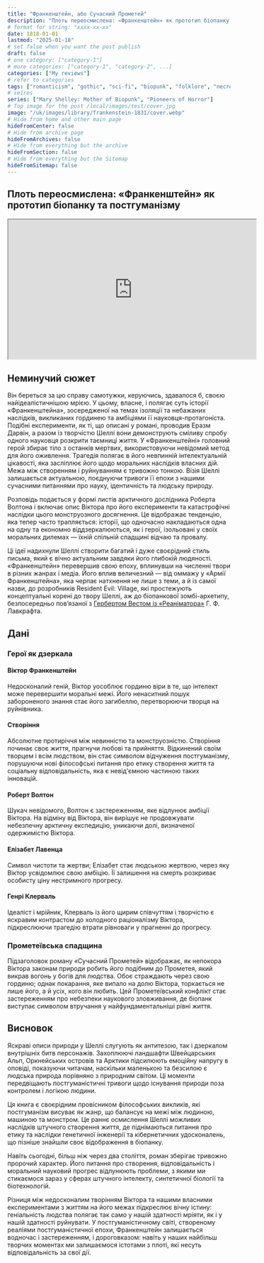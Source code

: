 ```yaml
---
title: "Франкенштейн, або Сучасний Прометей"
description: "Плоть переосмислена: «Франкенштейн» як прототип біопанку та постгуманізму"
# format for string: "xxxx-xx-xx"
date: 1818-01-01
lastmod: "2025-01-18"
# set false when you want the post publish
draft: false
# one category: ["category-1"]
# more categories: ["category-1", "category-2", ...]
categories: ["My reviews"]
# refer to categories
tags: ["romanticism", "gothic", "sci-fi", "biopunk", "folklore", "necro fetishism", "humanism", "posthumanism", "zombie", "mary shelley", "luigi galvani"]
# seires
series: ["Mary Shelley: Mother of Biopunk", "Pioneers of Horror"]
# Top image for the post /local/images/test/cover.jpg
image: "/uk/images/library/frankenstein-1831/cover.webp"
# Hide from home and other main page
hideFromCenter: false
# Hide from archive page
hideFromArchives: false
# Hide from everything but the archive
hideFromSection: false
# Hide from everything but the Sitemap
hideFromSitemap: false
---
```

## Плоть переосмислена: «Франкенштейн» як прототип біопанку та постгуманізму

<div class="t_center castration cover p_relative atcScreen">
	<iframe width="560" height="315" src="https://www.youtube.com/embed/5_O4L5VRA0c?si=GDYPQVYhBHLci2Vy" title="YouTube video player" allow="accelerometer; autoplay; clipboard-write; encrypted-media; gyroscope; picture-in-picture; web-share" referrerpolicy="strict-origin-when-cross-origin" allowfullscreen></iframe>
</div>

## Неминучий сюжет

Він береться за цю справу самотужки, керуючись, здавалося б, своєю найідеалістичнішою мрією. У цьому, власне, і полягає суть історії «Франкенштейна», зосередженої на темах ізоляції та небажаних наслідків, викликаних гординею та амбіціями її науковця-протагоніста. Подібні експерименти, як ті, що описані у романі, проводив Еразм Дарвін, а разом із творчістю Шеллі вони демонструють сміливу спробу одного науковця розкрити таємниці життя. У «Франкенштейні» головний герой збирає тіло з останків мертвих, використовуючи невідомий метод для його оживлення. Трагедія полягає в його невпинній інтелектуальній цікавості, яка засліплює його щодо моральних наслідків власних дій. Межа між створенням і руйнуванням є тривожно тонкою. Візія Шеллі залишається актуальною, поєднуючи тривоги її епохи з нашими сучасними питаннями про науку, ідентичність та людську природу.

Розповідь подається у формі листів арктичного дослідника Роберта Волтона і включає опис Віктора про його експерименти та катастрофічні наслідки цього монструозного досягнення. Це відображає тенденцію, яка тепер часто трапляється: історії, що одночасно накладаються одна на одну та економно віддзеркалюються, як і герої, ізольовані у своїх моральних дилемах — їхній спільній спадщині відчаю та провалу.

Ці ідеї надихнули Шеллі створити багатий і дуже своєрідний стиль письма, який є вічно актуальним завдяки його глибокій людяності. «Франкенштейн» перевершив свою епоху, вплинувши на численні твори в різних жанрах і медіа. Його вплив величезний — від оммажу у «Армії Франкенштейна», яка черпає натхнення не лише з теми, а й із самої назви, до розробників Resident Evil: Village, які простежують концептуальні корені до твору Шеллі, аж до біопанкової зомбі-архетипу, безпосередньо пов’язаної з <a href="/uk/library/herbert-west-reanimator-1922/" target="_blank">Гербертом Вестом із «Реаніматора»</a> Г. Ф. Лавкрафта.

## Дані

### Герої як дзеркала

#### Віктор Франкенштейн

Недосконалий геній, Віктор уособлює гординю віри в те, що інтелект може перевершити моральні межі. Його ненаситний пошук забороненого знання стає його загибеллю, перетворюючи творця на руйнівника.

#### Створіння

Абсолютне протиріччя між невинністю та монструозністю. Створіння починає своє життя, прагнучи любові та прийняття. Відкинений своїм творцем і всім людством, він стає символом відчуження постгуманізму, порушуючи нові філософські питання про етику створення життя та соціальну відповідальність, яка є невід'ємною частиною таких інновацій.

#### Роберт Волтон

Шукач невідомого, Волтон є застереженням, яке відлунює амбіції Віктора. На відміну від Віктора, він вирішує не продовжувати небезпечну арктичну експедицію, уникаючи долі, визначеної одержимістю Віктора.

#### Елізабет Лавенца

Символ чистоти та жертви; Елізабет стає людською жертвою, через яку Віктор усвідомлює свою амбіцію. Її залишення на смерть розкриває особисту ціну нестримного прогресу.

#### Генрі Клерваль

Ідеаліст і мрійник, Клерваль із його щирим співчуттям і творчістю є яскравим контрастом до холодного раціоналізму Віктора, підкреслюючи трагедію втрати рівноваги у прагненні до прогресу.

### Прометеївська спадщина

Підзаголовок роману «Сучасний Прометей» відображає, як непокора Віктора законам природи робить його подібним до Прометея, який викрав вогонь у богів для людства. Обоє страждають через свою гординю; однак покарання, яке випало на долю Віктора, торкається не лише його, а й усіх, кого він любить. Цей Прометеївський конфлікт стає застереженням про небезпеки наукового зловживання, де біопанк виступає символом втручання у найфундаментальніші рівні життя.

## Висновок

Яскраві описи природи у Шеллі слугують як антитезою, так і дзеркалом внутрішніх битв персонажів. Захоплюючі ландшафти Швейцарських Альп, Оркнейських островів та Арктики підсилюють емоційну напругу в оповіді, показуючи читачам, наскільки маленькою та безсилою є людська природа порівняно з природним світом. Ці моменти передвіщають постгуманістичні тривоги щодо існування природи поза контролем і логікою людини.

Ця книга є своєрідним провісником філософських викликів, які постгуманізм висуває як жанр, що балансує на межі між людиною, машиною та монстром. Це раннє осмислення Шеллі можливих наслідків штучного створення життя, де піднімаються питання про етику та наслідки генетичної інженерії та кібернетичних удосконалень, що пізніше знайшли своє відображення в біопанку.

Навіть сьогодні, більш ніж через два століття, роман зберігає тривожно пророчий характер. Його питання про створення, відповідальність і моральний науковий прогрес відлунюють проблеми, з якими ми стикаємося зараз у сферах штучного інтелекту, синтетичної біології та біотехнологій.

Різниця між недосконалим творінням Віктора та нашими власними експериментами з життям на його межах підкреслює вічну істину: геніальність людства полягає так само у нашій здатності мріяти, як і у нашій здатності руйнувати. У постгуманістичному світі, створеному реаліями постгуманістичної епохи, Франкенштейн залишається водночас і застереженням, і дороговказом: навіть у наших найбільш творчих моментах ми залишаємося істотами з плоті, які несуть відповідальність за свої дії.